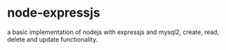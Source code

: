 # node-expressjs
a basic implementation of nodejs with expressjs and mysql2, create, read, delete and update functionality.

